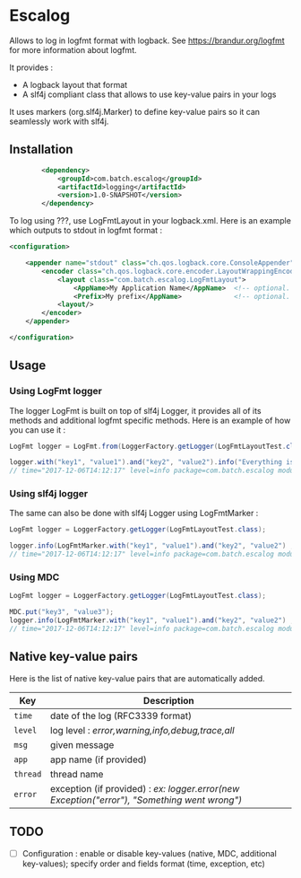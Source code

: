 # Escalog

Allows to log in logfmt format with logback. See https://brandur.org/logfmt for more information about logfmt.

It provides :
- A logback layout that format 
- A slf4j compliant class that allows to use key-value pairs in your logs 

It uses markers (org.slf4j.Marker) to define key-value pairs so it can seamlessly work with slf4j.

## Installation

```xml
        <dependency>
            <groupId>com.batch.escalog</groupId>
            <artifactId>logging</artifactId>
            <version>1.0-SNAPSHOT</version>
        </dependency>
```

To log using ???, use LogFmtLayout in your logback.xml.
Here is an example which outputs to stdout in logfmt format :
```xml
<configuration>

    <appender name="stdout" class="ch.qos.logback.core.ConsoleAppender">
        <encoder class="ch.qos.logback.core.encoder.LayoutWrappingEncoder">
            <layout class="com.batch.escalog.LogFmtLayout">
                <AppName>My Application Name</AppName>  <!-- optional. sets the key-value : 'app="MyApplication Name"' -->
                <Prefix>My prefix</AppName>             <!-- optional. Prepends all log lines with the given value -->
            <layout/>
        </encoder>
    </appender>

</configuration>
```

## Usage


### Using LogFmt logger

The logger LogFmt is built on top of slf4j Logger, it provides all of its methods and additional logfmt specific methods.
Here is an example of how you can use it :
```java
LogFmt logger = LogFmt.from(LoggerFactory.getLogger(LogFmtLayoutTest.class));

logger.with("key1", "value1").and("key2", "value2").info("Everything is {}", "ok");
// time="2017-12-06T14:12:17" level=info package=com.batch.escalog module=LogFmtTest thread=main msg="Everything is ok" key1=value1 key2=value2
```

### Using slf4j logger
 
The same can also be done with slf4j Logger using LogFmtMarker :
```java
LogFmt logger = LoggerFactory.getLogger(LogFmtLayoutTest.class);

logger.info(LogFmtMarker.with("key1", "value1").and("key2", "value2") ,"Everything is {}", "ok");
// time="2017-12-06T14:12:17" level=info package=com.batch.escalog module=LogFmtTest thread=main msg="Everything is ok" key1=value1 key2=value2
```

### Using MDC

```java
LogFmt logger = LoggerFactory.getLogger(LogFmtLayoutTest.class);

MDC.put("key3", "value3");
logger.info(LogFmtMarker.with("key1", "value1").and("key2", "value2") ,"Everything is {}", "ok");
// time="2017-12-06T14:12:17" level=info package=com.batch.escalog module=LogFmtTest thread=main msg="Everything is ok"  key3=value3 key1=value1 key2=value2
```


## Native key-value pairs


Here is the list of native key-value pairs that are automatically added.

| Key | Description |
| --- | --- |
| `time`| date of the log (RFC3339 format) |
| `level`| log level : *error,warning,info,debug,trace,all* |
| `msg`| given message |
| `app`| app name (if provided) |
| `thread`| thread name |
| `error`| exception (if provided) : *ex: logger.error(new Exception("error"), "Something went wrong")* |


## TODO

- [ ] Configuration : enable or disable key-values (native, MDC, additional key-values); specify order and fields format (time, exception, etc)
